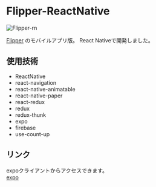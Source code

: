 # Flipper-ReactNative

![Flipper-rn](https://user-images.githubusercontent.com/69807657/94988895-8db61900-05ab-11eb-9df0-4e7c2d150ad2.gif)

[Flipper](https://github.com/indigo9alpha/Flipper)
のモバイルアプリ版。
React Nativeで開発しました。


## 使用技術
* ReactNative
* react-navigation
* react-native-animatable
* react-native-paper
* react-redux
* redux
* redux-thunk
* expo
* firebase
* use-count-up

## リンク
expoクライアントからアクセスできます。
<br>
[expo](https://expo.io/@indigo9alpha/flipper-rn)
